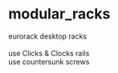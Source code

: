 # modular_racks

eurorack desktop racks<br><br>
use Clicks & Clocks rails<br>
use countersunk screws<br>
